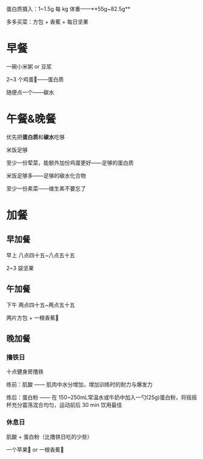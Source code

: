 蛋白质摄入：1~1.5g 每 kg 体重——**55g~82.5g**

多多买菜：方包 + 香蕉 + 每日坚果

# 早餐
一碗小米粥  or 豆浆

2~3 个鸡蛋🥚——蛋白质

随便点一个——碳水

# 午餐&晚餐
优先把**蛋白质**和**碳水**吃够

米饭足够

至少一份荤菜，能额外加份鸡蛋更好——足够的蛋白质

米饭足够多——足够的碳水化合物

至少一份素菜——维生素不要忘了

# 加餐
## 早加餐
早上 八点四十五~八点五十五

2~3 袋坚果

## 午加餐
下午 两点四十五~两点五十五

两片方包 + 一根香蕉🍌

## 晚加餐
### 撸铁日
十点健身房撸铁

练前：肌酸 —— 肌肉中水分增加，增加训练时的耐力与爆发力

练后：蛋白粉 —— 在 150~250mL常温水或牛奶中加入一勺(25g)蛋白粉，将摇摇杯充分震荡混合均匀，运动前后 30 min 饮用最佳

### 休息日
肌酸 + 蛋白粉（比撸铁日吃的少些）

一个苹果🍎 or 一根香蕉🍌 
